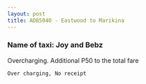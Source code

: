 ```yaml
---
layout: post
title: ADB5040 - Eastwood to Marikina
---
```


### Name of taxi: Joy and Bebz

Overcharging. Additional P50 to the total fare

```Over charging, No receipt```
